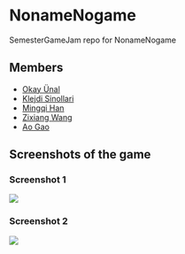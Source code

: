 # NonameNogame
SemesterGameJam repo for NonameNogame

## Members
- [Okay Ünal](https://github.com/lNoro)
- [Klejdi Sinollari](https://github.com/ksDOT)
- [Mingqi Han](https://github.com/MuZiQiAM)
- [Zixiang Wang](https://github.com/ZixiangWang)
- [Ao Gao](https://github.com/AoGao-Kedoka)

## Screenshots of the game
### Screenshot 1
![](https://user-images.githubusercontent.com/58142398/174481383-21d93b0a-2b33-470f-bcfd-b96aea8a4b70.png)

### Screenshot 2
![](https://user-images.githubusercontent.com/58142398/174481373-d1258851-f200-45b2-b68a-c81d5be97587.png)

